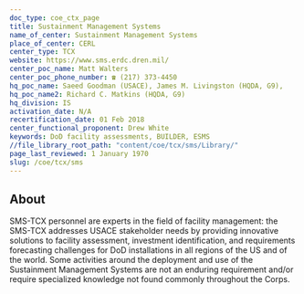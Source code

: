 ```yaml
---
doc_type: coe_ctx_page 
title: Sustainment Management Systems
name_of_center: Sustainment Management Systems
place_of_center: CERL
center_type: TCX
website: https://www.sms.erdc.dren.mil/
center_poc_name: Matt Walters
center_poc_phone_number: ☎ (217) 373-4450
hq_poc_name: Saeed Goodman (USACE), James M. Livingston (HQDA, G9),
hq_poc_name2: Richard C. Matkins (HQDA, G9)
hq_division: IS
activation_date: N/A
recertification_date: 01 Feb 2018
center_functional_proponent: Drew White
keywords: DoD facility assessments, BUILDER, ESMS
//file_library_root_path: "content/coe/tcx/sms/Library/" 
page_last_reviewed: 1 January 1970 
slug: /coe/tcx/sms
---
```


## About 

SMS-TCX personnel are experts in the field of facility management: the SMS-TCX addresses USACE stakeholder needs by providing innovative solutions to facility assessment, investment identification, and requirements forecasting challenges for DoD installations in all regions of the US and of the world. Some activities around the deployment and use of the Sustainment Management Systems are not an enduring requirement and/or require specialized knowledge not found commonly throughout the Corps. 

 
